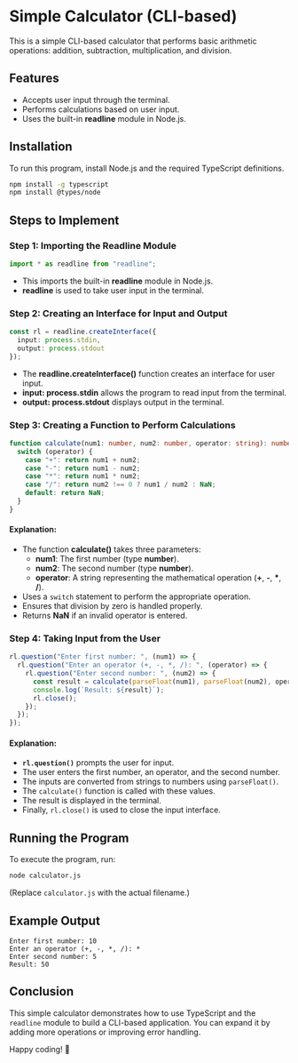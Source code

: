 # Simple Calculator (CLI-based)

This is a simple CLI-based calculator that performs basic arithmetic operations: addition, subtraction, multiplication, and division.

## Features
- Accepts user input through the terminal.
- Performs calculations based on user input.
- Uses the built-in **readline** module in Node.js.

## Installation
To run this program, install Node.js and the required TypeScript definitions.

```sh
npm install -g typescript
npm install @types/node
```

## Steps to Implement

### Step 1: Importing the Readline Module
```typescript
import * as readline from "readline";
```
- This imports the built-in **readline** module in Node.js.
- **readline** is used to take user input in the terminal.

### Step 2: Creating an Interface for Input and Output
```typescript
const rl = readline.createInterface({
  input: process.stdin,
  output: process.stdout
});
```
- The **readline.createInterface()** function creates an interface for user input.
- **input: process.stdin** allows the program to read input from the terminal.
- **output: process.stdout** displays output in the terminal.

### Step 3: Creating a Function to Perform Calculations
```typescript
function calculate(num1: number, num2: number, operator: string): number {
  switch (operator) {
    case "+": return num1 + num2;
    case "-": return num1 - num2;
    case "*": return num1 * num2;
    case "/": return num2 !== 0 ? num1 / num2 : NaN;
    default: return NaN;
  }
}
```
#### Explanation:
- The function **calculate()** takes three parameters:
  - **num1**: The first number (type **number**).
  - **num2**: The second number (type **number**).
  - **operator**: A string representing the mathematical operation (**+**, **-**, **\***, **/**).
- Uses a `switch` statement to perform the appropriate operation.
- Ensures that division by zero is handled properly.
- Returns **NaN** if an invalid operator is entered.

### Step 4: Taking Input from the User
```typescript
rl.question("Enter first number: ", (num1) => {
  rl.question("Enter an operator (+, -, *, /): ", (operator) => {
    rl.question("Enter second number: ", (num2) => {
      const result = calculate(parseFloat(num1), parseFloat(num2), operator);
      console.log(`Result: ${result}`);
      rl.close();
    });
  });
});
```
#### Explanation:
- **`rl.question()`** prompts the user for input.
- The user enters the first number, an operator, and the second number.
- The inputs are converted from strings to numbers using `parseFloat()`.
- The `calculate()` function is called with these values.
- The result is displayed in the terminal.
- Finally, `rl.close()` is used to close the input interface.

## Running the Program
To execute the program, run:
```sh
node calculator.js
```
(Replace `calculator.js` with the actual filename.)

## Example Output
```
Enter first number: 10
Enter an operator (+, -, *, /): *
Enter second number: 5
Result: 50
```

## Conclusion
This simple calculator demonstrates how to use TypeScript and the `readline` module to build a CLI-based application. You can expand it by adding more operations or improving error handling.

Happy coding! 🚀

